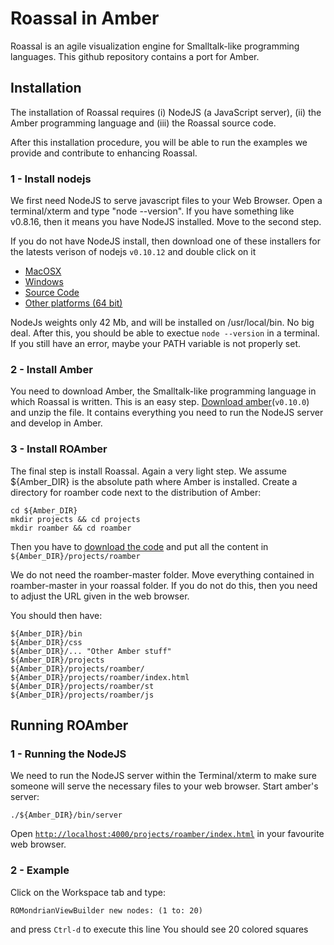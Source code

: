 Roassal in Amber
=======
Roassal is an agile visualization engine for Smalltalk-like programming languages.
This github repository contains a port for Amber.


## Installation
The installation of Roassal requires (i) NodeJS (a JavaScript server), (ii) the Amber programming language and (iii) the Roassal source code.

After this installation procedure, you will be able to run the examples we provide and contribute to enhancing Roassal.

### 1 - Install nodejs
We first need NodeJS to serve javascript files to your Web Browser. Open a terminal/xterm and type "node --version". If you have something like v0.8.16, then it means you have NodeJS installed. Move to the second step. 

If you do not have NodeJS install, then download one of these installers for the latests verison of nodejs `v0.10.12` and double click on it

* [MacOSX](http://nodejs.org/dist/v0.10.12/node-v0.10.12.pkg)
* [Windows](http://nodejs.org/dist/v0.10.12/node-v0.10.12-x86.msi)
* [Source Code](http://nodejs.org/dist/v0.10.12/node-v0.10.12.tar.gz)
* [Other platforms (64 bit)](http://nodejs.org/download/)

NodeJs weights only 42 Mb, and will be installed on /usr/local/bin. No big deal. 
After this, you should be able to exectue `node --version` in a terminal. If you still have an error, maybe your PATH variable is not properly set.

### 2 - Install Amber

You need to download Amber, the Smalltalk-like programming language in which Roassal is written. This is an easy step.
[Download amber](https://github.com/amber-smalltalk/amber/archive/0.10.zip)(`v0.10.0`) and unzip the file. It contains everything you need to run the NodeJS server and develop in Amber.

### 3 - Install ROAmber
The final step is install Roassal. Again a very light step.
We assume ${Amber_DIR} is the absolute path where Amber is installed.
Create a directory for roamber code next to the distribution of Amber:

    cd ${Amber_DIR}
    mkdir projects && cd projects
    mkdir roamber && cd roamber

Then you have to [download the code](https://github.com/pestefo/roamber/archive/master.zip) and put all the content in  ```${Amber_DIR}/projects/roamber```

We do not need the roamber-master folder. Move everything contained in roamber-master in your roassal folder. If you do not do this, then you need to adjust the URL given in the web browser.

You should then have:

```
${Amber_DIR}/bin
${Amber_DIR}/css
${Amber_DIR}/... "Other Amber stuff"
${Amber_DIR}/projects
${Amber_DIR}/projects/roamber/
${Amber_DIR}/projects/roamber/index.html
${Amber_DIR}/projects/roamber/st
${Amber_DIR}/projects/roamber/js
```


## Running ROAmber 

### 1 - Running the NodeJS

We need to run the NodeJS server within the Terminal/xterm to make sure someone will serve the necessary files to your web browser. Start amber's server:

    ./${Amber_DIR}/bin/server 

Open [`http://localhost:4000/projects/roamber/index.html`](http://localhost:4000/projects/roamber/index.html) in your favourite web browser.

### 2 - Example
Click on the Workspace tab and type:

```
ROMondrianViewBuilder new nodes: (1 to: 20)
```
and press `Ctrl-d` to execute this line
You should see 20 colored squares

